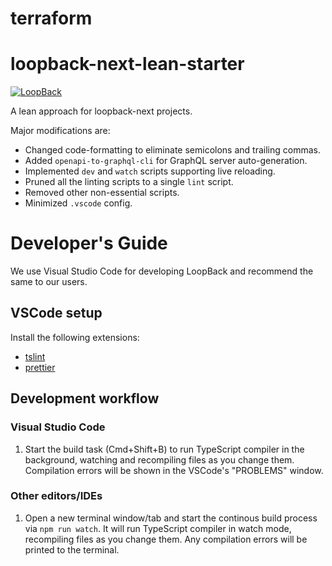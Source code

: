 # terraform

# loopback-next-lean-starter

[![LoopBack](<https://github.com/strongloop/loopback-next/raw/master/docs/site/imgs/branding/Powered-by-LoopBack-Badge-(blue)-@2x.png>)](http://loopback.io/)

A lean approach for loopback-next projects.

Major modifications are:

- Changed code-formatting to eliminate semicolons and trailing commas.
- Added `openapi-to-graphql-cli` for GraphQL server auto-generation.
- Implemented `dev` and `watch` scripts supporting live reloading.
- Pruned all the linting scripts to a single `lint` script.
- Removed other non-essential scripts.
- Minimized `.vscode` config.

# Developer's Guide

We use Visual Studio Code for developing LoopBack and recommend the same to our
users.

## VSCode setup

Install the following extensions:

- [tslint](https://marketplace.visualstudio.com/items?itemName=eg2.tslint)
- [prettier](https://marketplace.visualstudio.com/items?itemName=esbenp.prettier-vscode)

## Development workflow

### Visual Studio Code

1. Start the build task (Cmd+Shift+B) to run TypeScript compiler in the
   background, watching and recompiling files as you change them. Compilation
   errors will be shown in the VSCode's "PROBLEMS" window.

### Other editors/IDEs

1. Open a new terminal window/tab and start the continous build process via
   `npm run watch`. It will run TypeScript compiler in watch mode,
   recompiling files as you change them. Any compilation errors will be printed
   to the terminal.
